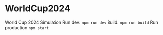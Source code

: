 # WorldCup2024
World Cup 2024 Simulation
    Run dev: `npm run dev`
    Build: `npm run build`
    Run production `npm start`